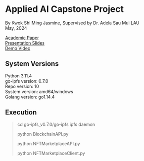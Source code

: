 # Applied AI Capstone Project
By Kwok Shi Ming Jasmine, Supervised by Dr. Adela Sau Mui LAU <br />
May, 2024

[Academic Paper](Report.pdf) <br />
[Presentation Slides](Presentation.pdf) <br />
[Demo Video](Demo.mp4) <br />

## System Versions
Python 3.11.4 <br />
go-ipfs version: 0.7.0 <br />
Repo version: 10 <br />
System version: amd64/windows <br />
Golang version: go1.14.4 <br />

## Execution
> cd go-ipfs_v0.7.0/go-ipfs
> ipfs daemon
>
> python BlockchainAPI.py
>
> python NFTMarketplaceAPI.py
>
> python NFTMarketplaceClient.py
